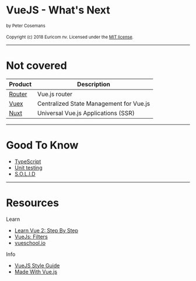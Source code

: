 # VueJS - What's Next
<small>by Peter Cosemans</small>
<br>
<br>
<small>
Copyright (c) 2018 Euricom nv. Licensed under the [MIT license](https://opensource.org/licenses/MIT).
</small>

<style type="text/css">
.reveal pre code {
    display: block;
    padding: 5px;
    overflow: auto;
    max-height: 800px;
    word-wrap: normal;
}
</style>

---

# Not covered 

| Product                            | Description                            |
| -----------------------------------| ---------------------------------------|
| [Router](https://router.vuejs.org/)| Vue.js router                          |
| [Vuex](https://vuex.vuejs.org/en/) | Centralized State Management for Vue.js|
| [Nuxt](https://nuxtjs.org/)        | Universal Vue.js Applications (SSR)    |

---

# Good To Know

- [TypeScript](https://vuejs.org/v2/guide/typescript.html)
- [Unit testing](https://vuejs.org/v2/guide/unit-testing.html) 
- [S.O.L.I.D](https://medium.com/@cramirez92/s-o-l-i-d-the-first-5-priciples-of-object-oriented-design-with-javascript-790f6ac9b9fa)

---

# Resources

Learn

- [Learn Vue 2: Step By Step](https://laracasts.com/series/learn-vue-2-step-by-step)
- [VueJs: Filters](https://coligo.io/vuejs-filters/)
- [vueschool.io](https://vueschool.io)

Info

- [VueJS Style Guide](https://vuejs.org/v2/style-guide/)
- [Made With Vue.js](https://madewithvuejs.com/)
